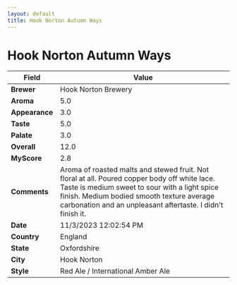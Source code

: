 ```yaml
---
layout: default
title: Hook Norton Autumn Ways
---
```


# Hook Norton Autumn Ways

| Field         | Value                                                                                                   |
|---------------|---------------------------------------------------------------------------------------------------------|
| **Brewer**    | Hook Norton Brewery                                                                                        |
| **Aroma**     | 5.0                                                                                         |
| **Appearance**| 3.0                                                                                    |
| **Taste**     | 5.0                                                                                         |
| **Palate**    | 3.0                                                                                        |
| **Overall**   | 12.0                                                                                       |
| **MyScore**   | 2.8                                                                                       |
| **Comments**  | Aroma of roasted malts and stewed fruit. Not floral at all. Poured copper body off white lace. Taste is medium sweet to sour with a light spice finish. Medium bodied smooth texture average carbonation and an unpleasant aftertaste. I didn't finish it.                                                                                      |
| **Date**      | 11/3/2023 12:02:54 PM                                                                                          |
| **Country**   | England                                                                                       |
| **State**     | Oxfordshire                                                                                         |
| **City**      | Hook Norton                                                                                          |
| **Style**     | Red Ale / International Amber Ale                                                                                         |
